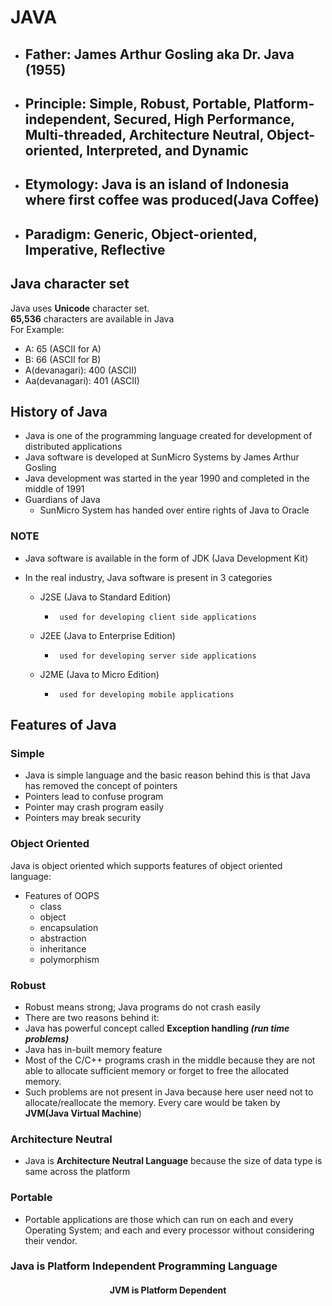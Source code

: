 
# **JAVA**

+ ## Father: James Arthur Gosling aka Dr. Java (1955)

+ ## Principle: Simple, Robust, Portable, Platform-independent, Secured, High Performance, Multi-threaded, Architecture Neutral, Object-oriented, Interpreted, and Dynamic

+ ## Etymology: Java is an island of Indonesia where first coffee was produced(Java Coffee)

+ ## Paradigm: Generic, Object-oriented, Imperative, Reflective

## Java character set

Java uses **Unicode** character set.  </br>
**65,536** characters are available in Java </br>
For Example:

+ A: 65 (ASCII for A)
+ B: 66 (ASCII for B)
+ A(devanagari): 400  (ASCII)
+ Aa(devanagari): 401 (ASCII)

## History of Java

+ Java is one of the programming language created for development of distributed applications
+ Java software is developed at SunMicro Systems by James Arthur Gosling
+ Java development was started in the year 1990 and completed in the middle of 1991
+ Guardians of Java
  + SunMicro System has handed over entire rights of Java to Oracle

### NOTE

+ Java software is available in the form of JDK (Java Development Kit)

+ In the real industry, Java software is present in 3 categories
  + J2SE (Java to Standard Edition)
    +      used for developing client side applications
  + J2EE (Java to Enterprise Edition)
    +      used for developing server side applications
  + J2ME (Java to Micro Edition)
    +      used for developing mobile applications

## Features of Java

### Simple

+ Java is simple language and the basic reason behind this is that Java has removed the concept of pointers
+ Pointers lead to confuse program
+ Pointer may crash program easily
+ Pointers may break security

### Object Oriented

Java is object oriented which supports features of object oriented language:

+ Features of OOPS
  + class
  + object
  + encapsulation
  + abstraction
  + inheritance
  + polymorphism

### Robust

+ Robust means strong; Java programs do not crash easily
+ There are two reasons behind it:
+ Java has powerful concept called **Exception handling _(run time problems)_**
+ Java has in-built memory feature
+ Most of the C/C++ programs crash in the middle because they are not able to allocate sufficient memory or forget to free the allocated memory.
+ Such problems are not present in Java because here user need not to allocate/reallocate the memory. Every care would be taken by **JVM(Java Virtual Machine**)

### Architecture Neutral

+ Java is **Architecture Neutral Language** because the size of data type is same across the platform

### Portable

+ Portable applications are those which can run on each and every Operating System; and each and every processor without considering their vendor.

### Java is Platform Independent Programming Language

#### <center> JVM is Platform Dependent
